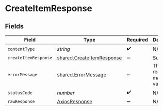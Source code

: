 # CreateItemResponse


## Fields

| Field                                                                  | Type                                                                   | Required                                                               | Description                                                            |
| ---------------------------------------------------------------------- | ---------------------------------------------------------------------- | ---------------------------------------------------------------------- | ---------------------------------------------------------------------- |
| `contentType`                                                          | *string*                                                               | :heavy_check_mark:                                                     | N/A                                                                    |
| `createItemResponse`                                                   | [shared.CreateItemResponse](../../models/shared/createitemresponse.md) | :heavy_minus_sign:                                                     | Success                                                                |
| `errorMessage`                                                         | [shared.ErrorMessage](../../models/shared/errormessage.md)             | :heavy_minus_sign:                                                     | The request made is not valid.                                         |
| `statusCode`                                                           | *number*                                                               | :heavy_check_mark:                                                     | N/A                                                                    |
| `rawResponse`                                                          | [AxiosResponse](https://axios-http.com/docs/res_schema)                | :heavy_minus_sign:                                                     | N/A                                                                    |